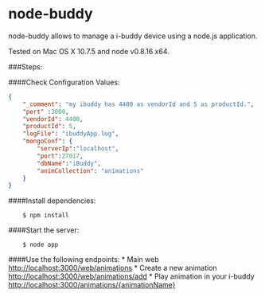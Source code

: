 node-buddy
==========

node-buddy allows to manage a i-buddy device using a node.js application.

Tested on Mac OS X 10.7.5 and node v0.8.16 x64.

###Steps:

####Check Configuration Values:

```json
{
    "_comment": "my ibuddy has 4400 as vendorId and 5 as productId.",
    "port" :3000,
    "vendorId": 4400,
    "productId": 5,
    "logFile": "ibuddyApp.log",
    "mongoConf": {
        "serverIp":"localhost",
        "port":27017,
        "dbName":"iBuddy",
        "animCollection": "animations"
    }
}
```

####Install dependencies:

        $ npm install

####Start the server:

        $ node app

####Use the following endpoints:
    * Main web [http://localhost:3000/web/animations](http://localhost:3000/web/animations)
    * Create a new animation [http://localhost:3000/web/animations/add](http://localhost:3000/web/animations/add)
    * Play animation in your i-buddy [http://localhost:3000/animations/{animationName}](http://localhost:3000/animations/{animationName})




